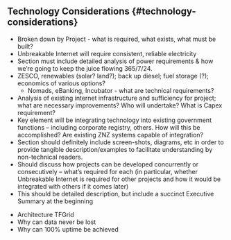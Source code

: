 ## Technology Considerations {#technology-considerations}

- Broken down by Project - what is required, what exists, what must be built? 
- Unbreakable Internet will require consistent, reliable electricity
- Section must include detailed analysis of power requirements & how we’re going to keep the juice flowing 365/7/24.
- ZESCO, renewables (solar?  land?); back up diesel; fuel storage (?); economics of various options?
  - Nomads, eBanking, Incubator - what are technical requirements?  
- Analysis of existing internet infrastructure and sufficiency for project; what are necessary improvements?   Who will undertake?  What is Capex requirement?
- Key element will be integrating technology into existing government functions – including corporate registry, others.  How will this be accomplished?  Are existing ZNZ systems capable of integration?
- Section should definitely include screen-shots, diagrams, etc in order to provide tangible description/examples to facilitate understanding by non-technical readers.
-  Should discuss how projects can be developed concurrently or consecutively – what’s required for each (in particular, whether Unbreakable Internet is required for other projects and how it would be integrated with others if it comes later)
-  This should be detailed description, but include a succinct Executive Summary at the beginning

* Architecture TFGrid
* Why can data never be lost
* Why can 100% uptime be achieved

